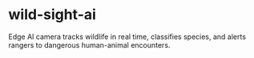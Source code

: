 # wild-sight-ai
Edge AI camera tracks wildlife in real time, classifies species, and alerts rangers to dangerous human-animal encounters.
